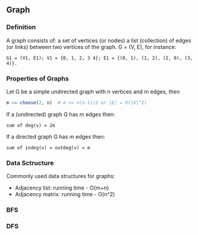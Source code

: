 ## Graph 

### Definition

A graph consists of: a set of vertices (or nodes) a list (collection) of edges (or links) between two vertices of the graph. G = (V, E), for instance:
```
G1 = (V1, E1); V1 = {0, 1, 2, 3 4}; E1 = {(0, 1), (1, 2), (2, 0), (3, 4)}. 
```

### Properties of Graphs

Let G be a simple undirected graph with n vertices and m edges, then 
```r
m <= choose(2, n)  # m <= n(n-1)/2 or |E| = O(|V|^2) 
```
If a (undirected) graph G has m edges then: 
```
sum of deg(v) = 2m
```
If a directed graph G has m edges then: 
```
sum of indeg(v) = outdeg(v) = m 
```

### Data Sctructure

Commonly used data structures for graphs:
* Adjacency list: running time - O(m+n)
* Adjacency matrix: running time - O(n^2)


### BFS 


### DFS 
